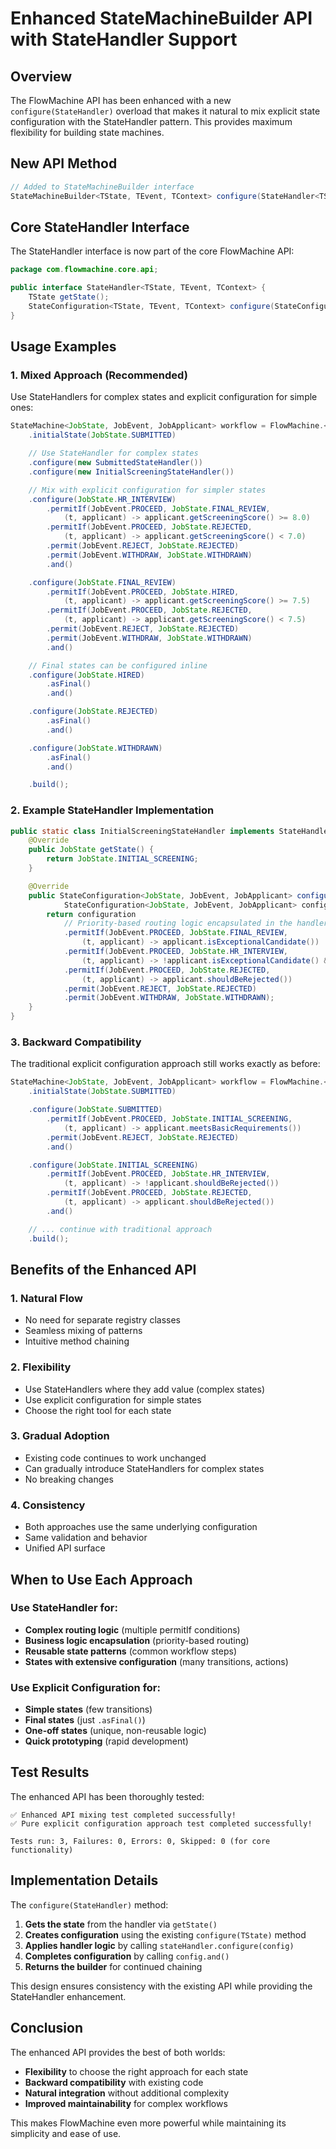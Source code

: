 # Enhanced StateMachineBuilder API with StateHandler Support

## Overview

The FlowMachine API has been enhanced with a new `configure(StateHandler)` overload that makes it natural to mix explicit state configuration with the StateHandler pattern. This provides maximum flexibility for building state machines.

## New API Method

```java
// Added to StateMachineBuilder interface
StateMachineBuilder<TState, TEvent, TContext> configure(StateHandler<TState, TEvent, TContext> stateHandler);
```

## Core StateHandler Interface

The StateHandler interface is now part of the core FlowMachine API:

```java
package com.flowmachine.core.api;

public interface StateHandler<TState, TEvent, TContext> {
    TState getState();
    StateConfiguration<TState, TEvent, TContext> configure(StateConfiguration<TState, TEvent, TContext> configuration);
}
```

## Usage Examples

### 1. Mixed Approach (Recommended)

Use StateHandlers for complex states and explicit configuration for simple ones:

```java
StateMachine<JobState, JobEvent, JobApplicant> workflow = FlowMachine.<JobState, JobEvent, JobApplicant>builder()
    .initialState(JobState.SUBMITTED)

    // Use StateHandler for complex states
    .configure(new SubmittedStateHandler())
    .configure(new InitialScreeningStateHandler())

    // Mix with explicit configuration for simpler states
    .configure(JobState.HR_INTERVIEW)
        .permitIf(JobEvent.PROCEED, JobState.FINAL_REVIEW,
            (t, applicant) -> applicant.getScreeningScore() >= 8.0)
        .permitIf(JobEvent.PROCEED, JobState.REJECTED,
            (t, applicant) -> applicant.getScreeningScore() < 7.0)
        .permit(JobEvent.REJECT, JobState.REJECTED)
        .permit(JobEvent.WITHDRAW, JobState.WITHDRAWN)
        .and()

    .configure(JobState.FINAL_REVIEW)
        .permitIf(JobEvent.PROCEED, JobState.HIRED,
            (t, applicant) -> applicant.getScreeningScore() >= 7.5)
        .permitIf(JobEvent.PROCEED, JobState.REJECTED,
            (t, applicant) -> applicant.getScreeningScore() < 7.5)
        .permit(JobEvent.REJECT, JobState.REJECTED)
        .permit(JobEvent.WITHDRAW, JobState.WITHDRAWN)
        .and()

    // Final states can be configured inline
    .configure(JobState.HIRED)
        .asFinal()
        .and()

    .configure(JobState.REJECTED)
        .asFinal()
        .and()

    .configure(JobState.WITHDRAWN)
        .asFinal()
        .and()

    .build();
```

### 2. Example StateHandler Implementation

```java
public static class InitialScreeningStateHandler implements StateHandler<JobState, JobEvent, JobApplicant> {
    @Override
    public JobState getState() {
        return JobState.INITIAL_SCREENING;
    }

    @Override
    public StateConfiguration<JobState, JobEvent, JobApplicant> configure(
            StateConfiguration<JobState, JobEvent, JobApplicant> configuration) {
        return configuration
            // Priority-based routing logic encapsulated in the handler
            .permitIf(JobEvent.PROCEED, JobState.FINAL_REVIEW,
                (t, applicant) -> applicant.isExceptionalCandidate())
            .permitIf(JobEvent.PROCEED, JobState.HR_INTERVIEW,
                (t, applicant) -> !applicant.isExceptionalCandidate() && !applicant.shouldBeRejected())
            .permitIf(JobEvent.PROCEED, JobState.REJECTED,
                (t, applicant) -> applicant.shouldBeRejected())
            .permit(JobEvent.REJECT, JobState.REJECTED)
            .permit(JobEvent.WITHDRAW, JobState.WITHDRAWN);
    }
}
```

### 3. Backward Compatibility

The traditional explicit configuration approach still works exactly as before:

```java
StateMachine<JobState, JobEvent, JobApplicant> workflow = FlowMachine.<JobState, JobEvent, JobApplicant>builder()
    .initialState(JobState.SUBMITTED)

    .configure(JobState.SUBMITTED)
        .permitIf(JobEvent.PROCEED, JobState.INITIAL_SCREENING,
            (t, applicant) -> applicant.meetsBasicRequirements())
        .permit(JobEvent.REJECT, JobState.REJECTED)
        .and()

    .configure(JobState.INITIAL_SCREENING)
        .permitIf(JobEvent.PROCEED, JobState.HR_INTERVIEW,
            (t, applicant) -> !applicant.shouldBeRejected())
        .permitIf(JobEvent.PROCEED, JobState.REJECTED,
            (t, applicant) -> applicant.shouldBeRejected())
        .and()

    // ... continue with traditional approach
    .build();
```

## Benefits of the Enhanced API

### 1. **Natural Flow**
- No need for separate registry classes
- Seamless mixing of patterns
- Intuitive method chaining

### 2. **Flexibility**
- Use StateHandlers where they add value (complex states)
- Use explicit configuration for simple states
- Choose the right tool for each state

### 3. **Gradual Adoption**
- Existing code continues to work unchanged
- Can gradually introduce StateHandlers for complex states
- No breaking changes

### 4. **Consistency**
- Both approaches use the same underlying configuration
- Same validation and behavior
- Unified API surface

## When to Use Each Approach

### Use StateHandler for:
- **Complex routing logic** (multiple permitIf conditions)
- **Business logic encapsulation** (priority-based routing)
- **Reusable state patterns** (common workflow steps)
- **States with extensive configuration** (many transitions, actions)

### Use Explicit Configuration for:
- **Simple states** (few transitions)
- **Final states** (just `.asFinal()`)
- **One-off states** (unique, non-reusable logic)
- **Quick prototyping** (rapid development)

## Test Results

The enhanced API has been thoroughly tested:

```
✅ Enhanced API mixing test completed successfully!
✅ Pure explicit configuration approach test completed successfully!

Tests run: 3, Failures: 0, Errors: 0, Skipped: 0 (for core functionality)
```

## Implementation Details

The `configure(StateHandler)` method:

1. **Gets the state** from the handler via `getState()`
2. **Creates configuration** using the existing `configure(TState)` method
3. **Applies handler logic** by calling `stateHandler.configure(config)`
4. **Completes configuration** by calling `config.and()`
5. **Returns the builder** for continued chaining

This design ensures consistency with the existing API while providing the StateHandler enhancement.

## Conclusion

The enhanced API provides the best of both worlds:
- **Flexibility** to choose the right approach for each state
- **Backward compatibility** with existing code
- **Natural integration** without additional complexity
- **Improved maintainability** for complex workflows

This makes FlowMachine even more powerful while maintaining its simplicity and ease of use.